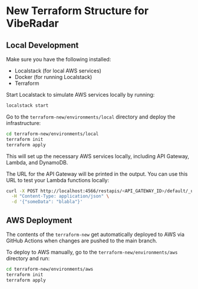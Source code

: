 # New Terraform Structure for VibeRadar

## Local Development

Make sure you have the following installed:

- Localstack (for local AWS services)
- Docker (for running Localstack)
- Terraform

Start Localstack to simulate AWS services locally by running:

```bash
localstack start
```

Go to the `terraform-new/environments/local` directory and deploy the infrastructure:

```bash
cd terraform-new/environments/local
terraform init
terraform apply
```

This will set up the necessary AWS services locally, including API Gateway, Lambda, and DynamoDB.

The URL for the API Gateway will be printed in the output. You can use this URL to test your Lambda functions locally:

```bash
curl -X POST http://localhost:4566/restapis/<API_GATEWAY_ID>/default/_user_request_/getVibes \
  -H "Content-Type: application/json" \
  -d '{"someData": "blabla"}'
```

## AWS Deployment

The contents of the `terraform-new` get automatically deployed to AWS via GitHub Actions when changes are pushed to the main branch.

To deploy to AWS manually, go to the `terraform-new/environments/aws` directory and run:

```bash
cd terraform-new/environments/aws
terraform init
terraform apply
```
